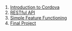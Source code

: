 1. [Introduction to Cordova](1-introduction.md)
2. [RESTful API](2-api.md)
3. [Simple Feature Functioning](3-simple-function.md)
4. [Final Project](4-final-project.md)
